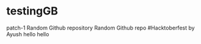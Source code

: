 # testingGB
 patch-1
Random Github repository
Random Github repo
#Hacktoberfest by Ayush
hello
hello
